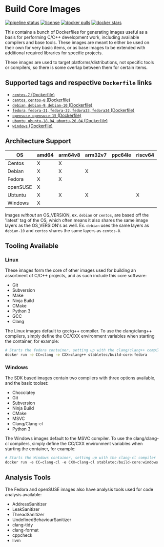 # Build Core Images

[![pipeline status](https://git.stabletec.com/docker/build-core/badges/main/pipeline.svg)](https://git.stabletec.com/docker/build-core/commits/main)
[![license](https://img.shields.io/badge/license-Apache%202.0-blue.svg)](https://git.stabletec.com/docker/build-core/blob/main/LICENSE)
[![docker pulls](https://img.shields.io/docker/pulls/stabletec/build-core.svg)](https://hub.docker.com/r/stabletec/build-core/)
[![docker stars](https://img.shields.io/docker/stars/stabletec/build-core.svg)](https://hub.docker.com/r/stabletec/build-core/)

This contains a bunch of Dockerfiles for generating images useful as a basis for performing C/C++ development work, including available compilers and base tools. These images are meant to either be used on their own for very basic items, or as base images to be extended with additional required libraries for specific projects.

These images are used to target platforms/distributions, not specific tools or compilers, so there is some overlap between them for certain items.

## Supported tags and respective `Dockerfile` links

- [`centos-7` (Dockerfile)](https://git.stabletec.com/docker/build-core/blob/main/centos/centos-7.Dockerfile)
- [`centos`, `centos-8` (Dockerfile)](https://git.stabletec.com/docker/build-core/blob/main/centos/centos.Dockerfile)
- [`debian`, `debian-9`, `debian-10` (Dockerfile)](https://git.stabletec.com/docker/build-core/blob/main/debian/debian.Dockerfile)
- [`fedora`, `fedora-31`, `fedora-32`, `fedora33`, `fedora34` (Dockerfile)](https://git.stabletec.com/docker/build-core/blob/main/fedora/fedora.Dockerfile)
- [`opensuse`, `opensuse-15` (Dockerfile)](https://git.stabletec.com/docker/build-core/blob/main/opensuse/opensuse.Dockerfile)
- [`ubuntu`, `ubuntu-18.04`, `ubuntu-20.04` (Dockerfile)](https://git.stabletec.com/docker/build-core/blob/main/ubuntu/ubuntu.Dockerfile)
- [`windows` (Dockerfile)](https://git.stabletec.com/docker/build-core/blob/main/windows/Dockerfile)

## Architecture Support

| OS       | amd64 | arm64v8 | arm32v7 | ppc64le | riscv64 |
| -------- | ----- | ------- | ------- | ------- | ------- |
| Centos   | X     | X       |         |         |         |
| Debian   | X     | X       | X       |         |         |
| Fedora   | X     | X       |         |         |         |
| openSUSE | X     |         |         |         |         |
| Ubtuntu  | X     | X       | X       |         | X       |
| Windows  | X     |         |         |         |         |

Images *without* an OS_VERSION, ex. `debian` or `centos`, are based off the 'latest' tag of the OS, which often means it also shares the same image layers as the OS_VERSION's as well. Ex. `debian` uses the same layers as `debian-10` and `centos` shares the same layers as `centos-8`.

## Tooling Available

### Linux

These images form the core of other images used for building an assortment of C/C++ projects, and as such include this core software:
- Git
- Subversion
- Make
- Ninja Build
- CMake
- Python 3
- GCC
- Clang

The Linux images default to gcc/g++ compiler. To use the clang/clang++ compilers, simply define the CC/CXX environment variables when starting the container, for example:
```sh
# Starts the fedora container, setting up with the clang/clang++ compilers
docker run -e CC=clang -e CXX=clang++ stabletec/build-core:fedora
```

### Windows

The SDK based images contain two compilers with three options available, and the basic toolset:
- Chocolatey
- Git
- Subversion
- Ninja Build
- CMake
- MSVC
- Clang/Clang-cl
- Python 3

The Windows images default to the MSVC compiler. To use the clang/clang-cl compilers, simply define the CC/CXX environment variables when starting the container, for example:
```powershell
# Starts the Windows container, setting up with the clang-cl compiler
docker run -e CC=clang-cl -e CXX=clang-cl stabletec/build-core:windows
```

## Analysis Tools

The Fedora and openSUSE images also have analysis tools used for code analysis available:
- AddressSanitizer
- LeakSanitizer
- ThreadSanitizer
- UndefinedBehaviourSanitizer
- clang-tidy
- clang-format
- cppcheck
- llvm
